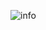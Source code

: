 ![info](https://github-readme-stats.vercel.app/api?username=FESSXX&show_icons=true&count_private=true&hide=prs&theme=default_repocard)
